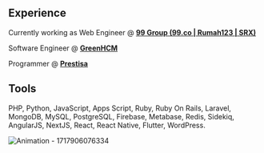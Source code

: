 ##  Experience
Currently working as Web Engineer @ **[99 Group (99.co | Rumah123 | SRX)](https://www.99.co/about-us)**

Software Engineer @ **[GreenHCM](https://greenhcm.com)**  

Programmer @ **[Prestisa](https://prestisa.com)**  

##  Tools
PHP, Python, JavaScript, Apps Script, Ruby, Ruby On Rails, Laravel, MongoDB, MySQL, PostgreSQL, Firebase, Metabase, Redis, Sidekiq, AngularJS, NextJS, React, React Native, Flutter, WordPress.


![Animation - 1717906076334](https://github.com/user-attachments/assets/a99e122e-403e-485b-806e-879640949841)
